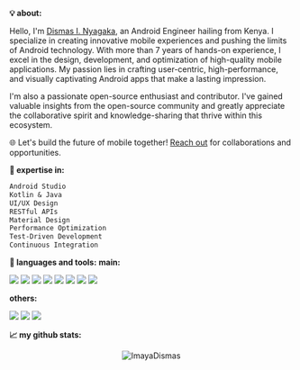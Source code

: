 **💡 about:**

Hello, I'm [Dismas I. Nyagaka](https://imayadismas.netlify.app), an Android Engineer hailing from Kenya. I specialize in creating innovative mobile experiences and pushing the limits of Android technology. With more than 7 years of hands-on experience, I excel in the design, development, and optimization of high-quality mobile applications. My passion lies in crafting user-centric, high-performance, and visually captivating Android apps that make a lasting impression.

I'm also a passionate open-source enthusiast and contributor. I've gained valuable insights from the open-source community and greatly appreciate the collaborative spirit and knowledge-sharing that thrive within this ecosystem.

🌐 Let's build the future of mobile together! [Reach out](mailto:imayadismas@gmail.com) for collaborations and opportunities.

<!--
📱Committed to staying on the cutting edge of Android development, keeping up with the latest trends and tools.

📦 Delivered [X] successful projects, impacting [X] million users worldwide.

👥 Collaborator and team player, dedicated to open communication, problem-solving, and mentoring junior developers.
-->
**🌟 expertise in:**

<p align="left">
<!--START_SECTION:waka-->

```txt
Android Studio
Kotlin & Java
UI/UX Design
RESTful APIs
Material Design
Performance Optimization
Test-Driven Development
Continuous Integration
```

<!--END_SECTION:waka-->
</p>

**🔧 languages and tools:**
**main:**
<p float="left">
  <img src="https://img.shields.io/badge/Java-ED8B00?logo=openjdk&logoColor=white&style=for-the-badge&link=https://java.com/" />

  <img src="https://img.shields.io/badge/Kotlin-7F52FF?logo=kotlin&logoColor=fff&style=for-the-badge&link=https://kotlinlang.org" />

  <img src="https://img.shields.io/badge/SQLite-003B57?logo=sqlite&logoColor=fff&style=for-the-badge&link=https://www.sqlite.org/"/>
  
  <img src="https://img.shields.io/badge/Firebase-FFCA28?logo=firebase&logoColor=000&style=for-the-badge&link=https://firebase.google.com"/>

  <img src="https://img.shields.io/badge/Android%20Studio-3DDC84?logo=androidstudio&logoColor=fff&style=for-the-badge&link=https://developer.android.com/studio" />

  <img src="https://img.shields.io/badge/Git-F05032?logo=git&logoColor=fff&style=for-the-badge&link=https://git-scm.com" />

  <img src="https://img.shields.io/badge/Google%20Play-414141?logo=googleplay&logoColor=fff&style=for-the-badge&link=https://play.google.com/" />
  
  <img src="https://img.shields.io/badge/Android-3DDC84?logo=android&logoColor=fff&style=for-the-badge&link=https://www.android.com" />
</p>

**others:**
<p float="left">
  <img src="https://img.shields.io/badge/Python-3776AB?logo=python&logoColor=white&style=for-the-badge&link=https://www.python.org" />
  
  <img src="https://img.shields.io/badge/MySQL-4479A1?logo=mysql&logoColor=fff&style=for-the-badge&link=https://www.mysql.com/" />
  
  <img src="https://img.shields.io/badge/PyCharm-000?logo=pycharm&logoColor=fff&style=for-the-badge&link=https://www.jetbrains.com/pycharm/" />
</p>

**📈 my github stats:**

<p align="center"> 
  <img src="https://github-readme-stats.vercel.app/api?username=ImayaDismas&theme=gotham&show_icons=true&include_all_commits=true&hide_border=true&bg_color=0d1117&title_color=38D252&icon_color=1F6FEA&text_color=FEFEFE&count_private=true" alt="ImayaDismas" />
</p>
  
<!--
**ImayaDismas/ImayaDismas** is a ✨ _special_ ✨ repository because its `README.md` (this file) appears on your GitHub profile.

Here are some ideas to get you started:

- 🔭 I’m currently working on ...
- 🌱 I’m currently learning ...
- 👯 I’m looking to collaborate on ...
- 🤔 I’m looking for help with ...
- 💬 Ask me about ...
- 📫 How to reach me: ...
- 😄 Pronouns: ...
- ⚡ Fun fact: ...
-->
